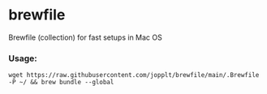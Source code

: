 # brewfile
Brewfile (collection) for fast setups in Mac OS

### Usage:
```
wget https://raw.githubusercontent.com/jopplt/brewfile/main/.Brewfile -P ~/ && brew bundle --global
```
